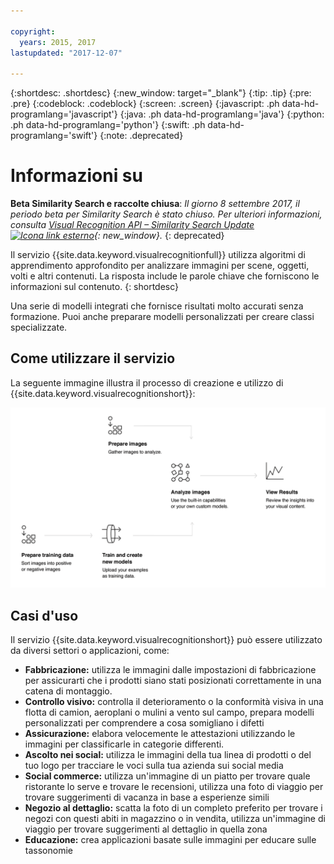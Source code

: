 ```yaml
---

copyright:
  years: 2015, 2017
lastupdated: "2017-12-07"

---
```


{:shortdesc: .shortdesc}
{:new_window: target="_blank"}
{:tip: .tip}
{:pre: .pre}
{:codeblock: .codeblock}
{:screen: .screen}
{:javascript: .ph data-hd-programlang='javascript'}
{:java: .ph data-hd-programlang='java'}
{:python: .ph data-hd-programlang='python'}
{:swift: .ph data-hd-programlang='swift'}
{:note: .deprecated}

# Informazioni su

**Beta Similarity Search e raccolte chiusa**: *Il giorno 8 settembre 2017, il periodo beta per Similarity Search è stato chiuso. Per ulteriori informazioni, consulta [Visual Recognition API – Similarity Search Update ![Icona link esterno](../../icons/launch-glyph.svg "Icona link esterno")](https://www.ibm.com/blogs/bluemix/2017/08/visual-recognition-api-similarity-search-update/){: new_window}.*
{: deprecated}

Il servizio {{site.data.keyword.visualrecognitionfull}} utilizza algoritmi di apprendimento approfondito per analizzare immagini per scene, oggetti, volti e altri contenuti. La risposta include le parole chiave che forniscono le informazioni sul contenuto.
{: shortdesc}

Una serie di modelli integrati che fornisce risultati molto accurati senza formazione. Puoi anche preparare modelli personalizzati per creare classi specializzate. 

## Come utilizzare il servizio

La seguente immagine illustra il processo di creazione e utilizzo di {{site.data.keyword.visualrecognitionshort}}:

![Descrive il flusso del servizio {{site.data.keyword.visualrecognitionshort}}, dalla preparazione, formazione e classificazione delle immagini per visualizzare i risultati.](images/visual-recognition-process-110717.png)

## Casi d'uso

Il servizio {{site.data.keyword.visualrecognitionshort}} può essere utilizzato da diversi settori o applicazioni, come:

- **Fabbricazione:** utilizza le immagini dalle impostazioni di fabbricazione per assicurarti che i prodotti siano stati posizionati correttamente in una catena di montaggio.
- **Controllo visivo:** controlla il deterioramento o la conformità visiva in una flotta di camion, aeroplani o mulini a vento sul campo, prepara modelli personalizzati per comprendere a cosa somigliano i difetti
- **Assicurazione:** elabora velocemente le attestazioni utilizzando le immagini per classificarle in categorie differenti.
- **Ascolto nei social:** utilizza le immagini della tua linea di prodotti o del tuo logo per tracciare le voci sulla tua azienda sui social media
- **Social commerce:** utilizza un'immagine di un piatto per trovare quale ristorante lo serve e trovare le recensioni, utilizza una foto di viaggio per trovare suggerimenti di vacanza in base a esperienze simili
- **Negozio al dettaglio:** scatta la foto di un completo preferito per trovare i negozi con questi abiti in magazzino o in vendita, utilizza un'immagine di viaggio per trovare suggerimenti al dettaglio in quella zona
- **Educazione:** crea applicazioni basate sulle immagini per educare sulle tassonomie
